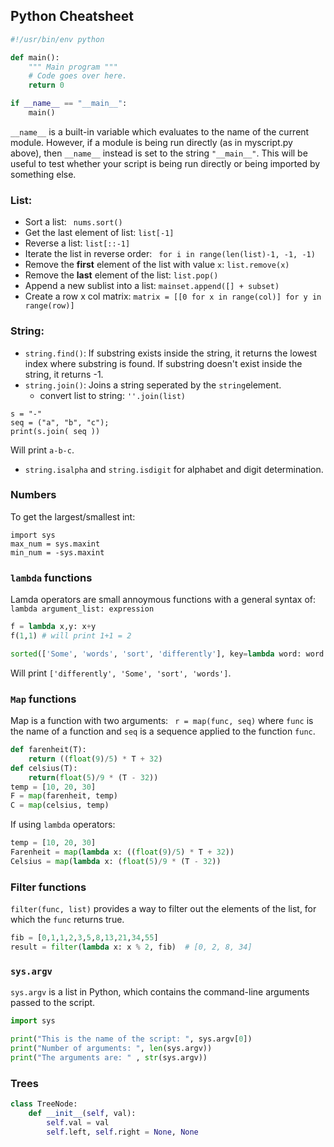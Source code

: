 ## Python Cheatsheet

```python 
#!/usr/bin/env python

def main():
    """ Main program """
    # Code goes over here.
    return 0

if __name__ == "__main__":
    main()
```

```__name__``` is a built-in variable which evaluates to the name of the current module. However, if a module is being run directly (as in myscript.py above), then ```__name__``` instead is set to the string ```"__main__"```. This will be useful to test whether your script is being run directly or being imported by something else.

### List:
- Sort a list: ``` nums.sort()```
- Get the last element of list: ```list[-1]```
- Reverse a list: ```list[::-1]```
- Iterate the list in reverse order: ``` for i in range(len(list)-1, -1, -1)```
- Remove the __first__ element of the list with value ```x```: ```list.remove(x)```
- Remove the __last__ element of the list: ```list.pop()```
- Append a new sublist into a list: ```mainset.append([] + subset)```
- Create a row x col matrix: ```matrix = [[0 for x in range(col)] for y in range(row)]```

### String:
- ```string.find()```: If substring exists inside the string, it returns the lowest index where substring is found.
If substring doesn't exist inside the string, it returns -1.
- ```string.join()```: Joins a string seperated by the ```string```element. 
  - convert list to string: ```''.join(list)```
  
```
s = "-"
seq = ("a", "b", "c"); 
print(s.join( seq ))
```
Will print ```a-b-c```.

- ```string.isalpha``` and ```string.isdigit``` for alphabet and digit determination.

### Numbers
To get the largest/smallest int:
```
import sys
max_num = sys.maxint
min_num = -sys.maxint
```

### ```lambda``` functions

Lamda operators are small annoymous functions with a general syntax of: ```lambda argument_list: expression```
```python
f = lambda x,y: x+y
f(1,1) # will print 1+1 = 2
```
```python
sorted(['Some', 'words', 'sort', 'differently'], key=lambda word: word.lower())
```

Will print ```['differently', 'Some', 'sort', 'words']```.

### ```Map``` functions
Map is a function with two arguments: ``` r = map(func, seq)``` where ```func``` is the name of a function and ```seq``` is a sequence applied to the function ```func```.
```python
def farenheit(T):
    return ((float(9)/5) * T + 32)
def celsius(T):
    return(float(5)/9 * (T - 32))
temp = [10, 20, 30]
F = map(farenheit, temp)
C = map(celsius, temp)
```

If using ```lambda``` operators:
```python
temp = [10, 20, 30]
Farenheit = map(lambda x: ((float(9)/5) * T + 32))
Celsius = map(lambda x: (float(5)/9 * (T - 32))
```

### Filter functions
```filter(func, list)``` provides a way to filter out the elements of the list, for which the ```func``` returns true.
```python 
fib = [0,1,1,2,3,5,8,13,21,34,55]
result = filter(lambda x: x % 2, fib)  # [0, 2, 8, 34]
```

### ```sys.argv``` 
```sys.argv``` is a list in Python, which contains the command-line arguments passed to the script.

```python
import sys

print("This is the name of the script: ", sys.argv[0])
print("Number of arguments: ", len(sys.argv))
print("The arguments are: " , str(sys.argv))
```

### Trees
```python
class TreeNode:
    def __init__(self, val):
        self.val = val
        self.left, self.right = None, None
```

